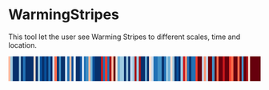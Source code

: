 # WarmingStripes

This tool let the user see Warming Stripes to different scales, time and location. 


<p align="center">
  <img src="./warming-stripes-fr.png" />
</p>
